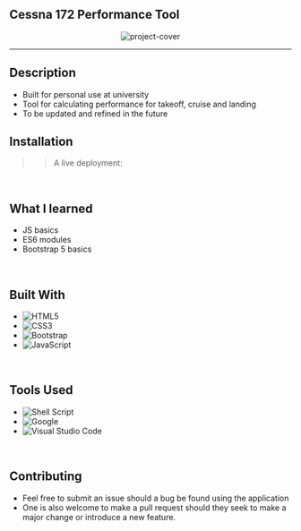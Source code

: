 ## **Cessna 172 Performance Tool**

<div align=center>
<img src='/images/previev.png' alt='project-cover'>
</div>
<hr>

## **Description**

- Built for personal use at university
- Tool for calculating performance for takeoff, cruise and landing
- To be updated and refined in the future

## **Installation**

>> A live deployment:

<br>

## **What I learned**

* JS basics
* ES6 modules
* Bootstrap 5 basics

<br>

## **Built With**

- ![HTML5](https://img.shields.io/badge/html5-%23E34F26.svg?style=for-the-badge&logo=html5&logoColor=white)   
- ![CSS3](https://img.shields.io/badge/css3-%231572B6.svg?style=for-the-badge&logo=css3&logoColor=white)   
- ![Bootstrap](https://img.shields.io/badge/Bootstrap-7952B3?style=for-the-badge&logo=css3&logoColor=white)
- ![JavaScript](https://img.shields.io/badge/javascript-%23323330.svg?style=for-the-badge&logo=javascript&logoColor=%23F7DF1E)


<br>

## **Tools Used**

- ![Shell Script](https://img.shields.io/badge/Bash-%23121011.svg?style=for-the-badge&logo=gnu-bash&logoColor=white)   
- ![Google](https://img.shields.io/badge/google-4285F4?style=for-the-badge&logo=google&logoColor=white) 
- ![Visual Studio Code](https://img.shields.io/badge/Visual%20Studio%20Code-0078d7.svg?style=for-the-badge&logo=visual-studio-code&logoColor=white)   

<br>

## **Contributing**

- Feel free to submit an issue should a bug be found using the application
- One is also welcome to make a pull request should they seek to make a major change or introduce a new feature.

<br>
